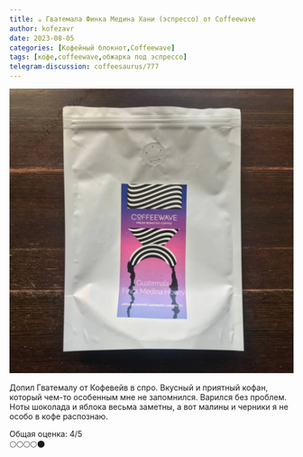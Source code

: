 ```yaml
---
title: ☕️ Гватемала Финка Медина Хани (эспрессо) от Coffeewave
author: kofezavr
date: 2023-08-05
categories: [Кофейный блокнот,Coffeewave]
tags: [кофе,coffeewave,обжарка под эспрессо]
telegram-discussion: coffeesaurus/777
--- 
```

![Гватемала Финка Медина Хани (эспрессо) от Coffeewave](/assets/img/posts/23/08/guatemala-finca-medina-honey.jpg)

Допил Гватемалу от Кофевейв в спро. Вкусный и приятный кофан, который чем-то особенным мне не запомнился. Варился без проблем. Ноты шоколада и яблока весьма заметны, а вот малины и черники я не особо в кофе распознаю.

Общая оценка: 4/5 <br>
🌕🌕🌕🌕🌑